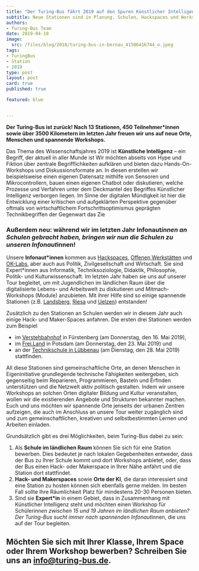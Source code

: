 ```yaml
---
title: "Der Turing-Bus fährt 2019 auf den Spuren Künstlicher Intelligenz!"
subtitle: Neue Stationen sind in Planung. Schulen, Hackspaces und Workshopgeber*innen können sich jetzt bewerben!  
authors:
- Turing-Bus Team
date: 2019-04-10
image:
  src: /files/blog/2018/turing-bus-in-bernau_41586416744_o.jpeg
tags:
- TuringBus
- Station
- 2019
type: post
layout: post
card: true
published: true

featured: blue


---
```

**Der Turing-Bus ist zurück! Nach 13 Stationen, 450 Teilnehmer*innen sowie über 3500 Kilometern im letzten Jahr freuen wir uns auf neue Orte, Menschen und spannende Workshops.**

Das Thema des Wissenschaftsjahres 2019 ist **Künstliche Intelligenz** – ein Begriff, der aktuell in aller Munde ist Wir möchten abseits von Hype und Fiktion über zentrale Begrifflichkeiten aufklären und bieten dazu Hands-On-Workshops und Diskussionsformate an. In diesen erstellen wir beispielsweise einen eigenen Datensatz mithilfe von Sensoren und Mikrocontrollern, bauen einen eigenen Chatbot oder diskutieren, welche Prozesse und Verfahren unter dem Deckmantel des Begriffes Künstlicher Intelligenz verborgen liegen. Im Sinne der digitalen Mündigkeit ist hier die Entwicklung einer kritischen und aufgeklärten Perspektive gegenüber oftmals von wirtschaftlichem Fortschrittsoptimismus geprägten Technikbegriffen der Gegenwart das Zie


### Außerdem neu: während wir im letzten Jahr Infonaut*innen an Schulen gebracht haben, bringen wir nun die Schulen zu unseren Infonaut*innen!

Unsere **Infonaut*innen** kommen aus [Hackspaces](https://de.wikipedia.org/wiki/Hackerspace), [Offenen Werkstätten](https://www.offene-werkstaetten.org/seite/offene-werkstaetten) und [OK-Labs](https://codefor.de/ueber/), aber auch aus Politik, Zivilgesellschaft und Wirtschaft. Sie sind Expert*innen aus Informatik, Techniksoziologie, Didaktik, Philosophie, Politik- und Kulturwissenschaft. Im letzten Jahr haben sie uns auf unserer Tour begleitet, um mit Jugendlichen im ländlichen Raum über die digitalisierte Lebens- und Arbeitswelt zu diskutieren und Mitmach-Workshops (Module) anzubieten. Mit ihrer Hilfe sind so einige spannende Stationen (z.B. [Landsberg](/blog/2018/06/mit-chaos-macht-schule-und-code-for-germany-in-riesa/), [Riesa](/blog/2018/06/mit-chaos-macht-schule-und-code-for-germany-in-riesa/) und [Uelzen](/blog/2018/06/mit-den-demokratielaboren-in-uelzen/)) entstanden!

Zusätzlich zu den Stationen an Schulen werden wir in diesem Jahr auch einige Hack- und Maker-Spaces anfahren. Die ersten drei Stationen werden zum Beispiel

* im [Verstehbahnhof](https://verstehbahnhof.de) in Fürstenberg (am Donnerstag, den 16. Mai 2019),
* im [Frei.Land](https://www.freiland-potsdam.de/) in Potsdam (am Donnerstag, den 23. Mai 2019) und
* an der [Technikschule in Lübbenau](http://jfvnet.de/cleverinside) (am Dienstag, den 28. Mai 2019) stattfinden.

All diese Stationen sind gemeinschaftliche Orte, an denen Menschen in Eigeninitiative grundlegende technische Fähigkeiten weitergeben, sich gegenseitig beim Reparieren, Programmieren, Basteln und Erfinden unterstützen und die Netzwelt aktiv politisch gestalten. Indem wir unsere Workshops an solchen Orten digitaler Bildung und Kultur veranstalten, wollen wir die existierenden Angebote und Strukturen bekannter machen. Euch und uns möchten wir spannende Orte jenseits der urbanen Zentren aufzeigen, die auch im Anschluss an unsere Tour weiter zugänglich sind und zum gemeinschaftlichen, kreativen und selbstbestimmten Lernen und Arbeiten einladen.


Grundsätzlich gibt es drei Möglichkeiten, beim Turing-Bus dabei zu sein:

1. Als **Schule im ländlichen Raum** können Sie sich für eine Station bewerben. Dies bedeutet je nach lokalen Gegebenheiten entweder, dass der Bus zu Ihrer Schule kommt und dort Workshops anbietet, oder, dass der Bus einen Hack- oder Makerspace in Ihrer Nähe anfährt und die Station dort stattfindet.
2. **Hack- und Makerspaces** sowie **Orte der KI**, die daran interessiert sind eine Station zu hosten können sich ebenfalls gerne melden. Im besten Fall sollte Ihre Räumlichkeit Platz für mindestens  20-30 Personen bieten.
3. Sind sie **Expert*in** in einem Gebiet, dass in Zusammenhang mit Künstlicher Intelligenz steht und möchten einen Workshop für Schüler*innen zwischen 15 und 19 Jahren im ländlichen Raum anbieten? Der Turing-Bus sucht immer nach spannenden Infonaut*innen, die uns auf der Tour begleiten.  

## Möchten Sie sich mit Ihrer Klasse, Ihrem Space oder Ihrem Workshop bewerben? Schreiben Sie uns an [info@turing-bus.de](mailto:info@turing-bus.de).
